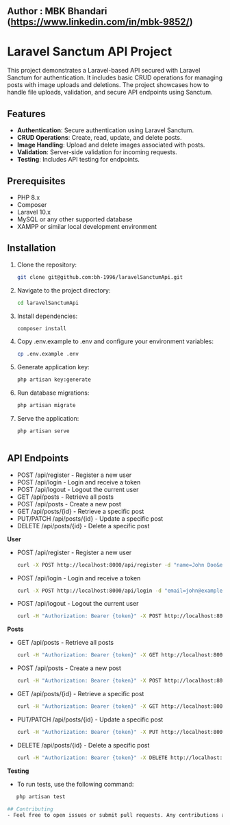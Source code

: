 ## Author : MBK Bhandari (https://www.linkedin.com/in/mbk-9852/)
# Laravel Sanctum API Project

This project demonstrates a Laravel-based API secured with Laravel Sanctum for authentication. It includes basic CRUD operations for managing posts with image uploads and deletions. The project showcases how to handle file uploads, validation, and secure API endpoints using Sanctum.

## Features

- **Authentication**: Secure authentication using Laravel Sanctum.
- **CRUD Operations**: Create, read, update, and delete posts.
- **Image Handling**: Upload and delete images associated with posts.
- **Validation**: Server-side validation for incoming requests.
- **Testing**: Includes API testing for endpoints.

## Prerequisites

- PHP 8.x
- Composer
- Laravel 10.x
- MySQL or any other supported database
- XAMPP or similar local development environment

## Installation

1. Clone the repository:
   ```bash
   git clone git@github.com:bh-1996/laravelSanctumApi.git

2. Navigate to the project directory:
    ```bash
    cd laravelSanctumApi

3. Install dependencies:
    ```bash
    composer install


4. Copy .env.example to .env and configure your environment variables:
    ```bash
    cp .env.example .env

5. Generate application key:
    ```bash
    php artisan key:generate

6. Run database migrations:
    ```bash
   php artisan migrate

7. Serve the application:
    ```bash
    php artisan serve



## API Endpoints
- POST /api/register - Register a new user
- POST /api/login - Login and receive a token
- POST /api/logout - Logout the current user
- GET /api/posts - Retrieve all posts
- POST /api/posts - Create a new post
- GET /api/posts/{id} - Retrieve a specific post
- PUT/PATCH /api/posts/{id} - Update a specific post
- DELETE /api/posts/{id} - Delete a specific post

**User**
- POST /api/register - Register a new user
    ```bash
    curl -X POST http://localhost:8000/api/register -d "name=John Doe&email=john@example.com&password=password&password_confirmation=password"
- POST /api/login - Login and receive a token
    ```bash
    curl -X POST http://localhost:8000/api/login -d "email=john@example.com&password=password"

- POST /api/logout - Logout the current user
    ```bash
    curl -H "Authorization: Bearer {token}" -X POST http://localhost:8000/api/logout
**Posts**
- GET /api/posts - Retrieve all posts
    ```bash
    curl -H "Authorization: Bearer {token}" -X GET http://localhost:8000/api/posts

- POST /api/posts - Create a new post
    ```bash
    curl -H "Authorization: Bearer {token}" -X POST http://localhost:8000/api/posts -F "title=New Post" -F "description=Post description" -F "image=@path/to/image.jpg"
- GET /api/posts/{id} - Retrieve a specific post
    ```bash
    curl -H "Authorization: Bearer {token}" -X GET http://localhost:8000/api/posts/{id}

- PUT/PATCH /api/posts/{id} - Update a specific post
    ```bash
    curl -H "Authorization: Bearer {token}" -X PUT http://localhost:8000/api/posts/{id} -F "title=Updated Title" -F "description=Updated description" -F "image=@path/to/image.jpg"

- DELETE /api/posts/{id} - Delete a specific post
    ```bash
   curl -H "Authorization: Bearer {token}" -X DELETE http://localhost:8000/api/posts/{id}


**Testing**
- To run tests, use the following command:
```bash
   php artisan test

## Contributing
- Feel free to open issues or submit pull requests. Any contributions are welcome!

